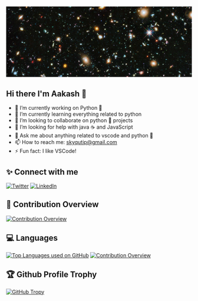 ![Hubble Ultra-Deep Field][cover-img]

## Hi there I'm Aakash 👋

- 🔭 I’m currently working on Python 🐍
- 🌱 I’m currently learning everything related to python
- 👯 I’m looking to collaborate on python 🐍 projects
- 🤔 I’m looking for help with java ☕ and JavaScript
- 💬 Ask me about anything related to vscode and python 🐍
- 📫 How to reach me: skyqutip@gmail.com
- ⚡ Fun fact: I like VSCode! 

## ✨ Connect with me
[![Twitter][twitter-img]][twitter-link] [![LinkedIn][linkedin-img]][linkedin-link]

## 🎉 Contribution Overview
[![Contribution Overview][github-contribution-img]][github-link]

## 💻 Languages
[![Top Languages used on GitHub][github-toplang-img]][github-link]  [![Contribution Overview][wakatime-overview-img]][github-link]

## 🏆 Github Profile Trophy
[![GitHub Tropy][github-trophy-img]][github-link]

[github-link]: https://github.com/skyme5
[cover-img]: hubble-stsci-h-p1427a-hd.png "Hubble Ultra-Deep Field (HUDF) is an image of a small region of space in the constellation Fornax, containing an estimated 10,000 galaxies"
[github-contribution-img]: https://github-readme-stats.vercel.app/api?username=skyme5&count_private=true&show_icons=true&cache_seconds=1800 "Aakash's GitHub Contributions"
[github-toplang-img]: https://github-readme-stats.vercel.app/api/top-langs/?username=skyme5&langs_count=8&layout=compact&cache_seconds=1800 "Aakash's GitHub Top Languages"
[github-trophy-img]: https://github-profile-trophy.vercel.app/?username=skyme5&no-bg=tru&column=6&theme=flat&margin-w=15&margin-h=15&no-frame=true "Aakash's GitHub Trophy"
[linkedin-img]: https://img.shields.io/badge/LinkedIn-0077B5?style=for-the-badge&logo=linkedin&logoColor=white
[linkedin-link]: https://linkedin.com/in/skyme5 "Make a connection with Aakash on LinkedIn"
[twitter-img]: https://img.shields.io/badge/Twitter-1DA1F2?style=for-the-badge&logo=twitter&logoColor=white
[twitter-link]: https://twitter.com/theskyme5 "Connect with Aakash on Twitter"
[wakatime-overview-img]: https://github-readme-stats.vercel.app/api/wakatime?username=skyme5&layout=compact&langs_count=8&cache_seconds=1800 "Aakash's WakaTime Overview"
